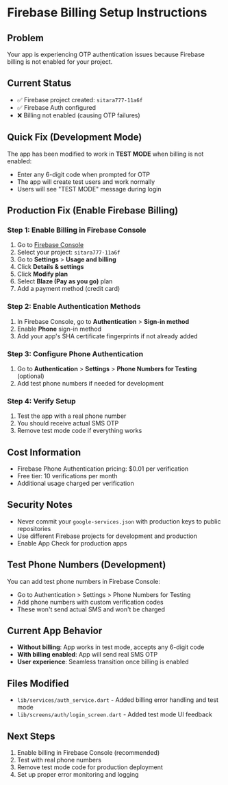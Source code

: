 # Firebase Billing Setup Instructions

## Problem
Your app is experiencing OTP authentication issues because Firebase billing is not enabled for your project.

## Current Status
- ✅ Firebase project created: `sitara777-11a6f`
- ✅ Firebase Auth configured
- ❌ Billing not enabled (causing OTP failures)

## Quick Fix (Development Mode)
The app has been modified to work in **TEST MODE** when billing is not enabled:
- Enter any 6-digit code when prompted for OTP
- The app will create test users and work normally
- Users will see "TEST MODE" message during login

## Production Fix (Enable Firebase Billing)

### Step 1: Enable Billing in Firebase Console
1. Go to [Firebase Console](https://console.firebase.google.com/)
2. Select your project: `sitara777-11a6f`
3. Go to **Settings** > **Usage and billing**
4. Click **Details & settings**
5. Click **Modify plan**
6. Select **Blaze (Pay as you go)** plan
7. Add a payment method (credit card)

### Step 2: Enable Authentication Methods
1. In Firebase Console, go to **Authentication** > **Sign-in method**
2. Enable **Phone** sign-in method
3. Add your app's SHA certificate fingerprints if not already added

### Step 3: Configure Phone Authentication
1. Go to **Authentication** > **Settings** > **Phone Numbers for Testing** (optional)
2. Add test phone numbers if needed for development

### Step 4: Verify Setup
1. Test the app with a real phone number
2. You should receive actual SMS OTP
3. Remove test mode code if everything works

## Cost Information
- Firebase Phone Authentication pricing: $0.01 per verification
- Free tier: 10 verifications per month
- Additional usage charged per verification

## Security Notes
- Never commit your `google-services.json` with production keys to public repositories
- Use different Firebase projects for development and production
- Enable App Check for production apps

## Test Phone Numbers (Development)
You can add test phone numbers in Firebase Console:
- Go to Authentication > Settings > Phone Numbers for Testing
- Add phone numbers with custom verification codes
- These won't send actual SMS and won't be charged

## Current App Behavior
- **Without billing**: App works in test mode, accepts any 6-digit code
- **With billing enabled**: App will send real SMS OTP
- **User experience**: Seamless transition once billing is enabled

## Files Modified
- `lib/services/auth_service.dart` - Added billing error handling and test mode
- `lib/screens/auth/login_screen.dart` - Added test mode UI feedback

## Next Steps
1. Enable billing in Firebase Console (recommended)
2. Test with real phone numbers
3. Remove test mode code for production deployment
4. Set up proper error monitoring and logging
